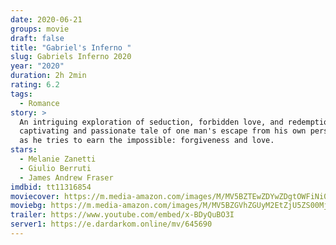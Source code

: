 ```yaml
---
date: 2020-06-21
groups: movie
draft: false
title: "Gabriel's Inferno "
slug: Gabriels Inferno 2020
year: "2020"
duration: 2h 2min
rating: 6.2
tags:
  - Romance
story: >
  An intriguing exploration of seduction, forbidden love, and redemption, a
  captivating and passionate tale of one man's escape from his own personal hell
  as he tries to earn the impossible: forgiveness and love.
stars:
  - Melanie Zanetti
  - Giulio Berruti
  - James Andrew Fraser
imdbid: tt11316854
moviecover: https://m.media-amazon.com/images/M/MV5BZTEwZDYwZDgtOWFiNi00YThhLTk4MjMtNDg4ZmJjYTU0M2RiXkEyXkFqcGdeQXVyMTA4ODQyNDYx._V1_SY1000_CR0,0,665,1000_AL_.jpg
moviebg: https://m.media-amazon.com/images/M/MV5BZGVhZGUyM2EtZjU5ZS00MjIwLWI4MWQtMzM5NjRjMzcyYTcwXkEyXkFqcGdeQXVyMTA4ODQyNDYx._V1_.jpg
trailer: https://www.youtube.com/embed/x-BDyQuBO3I
server1: https://e.dardarkom.online/mv/645690
---
```

